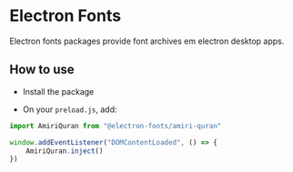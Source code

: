 # Electron Fonts

Electron fonts packages provide font archives em electron desktop apps.

## How to use

* Install the package

* On your `preload.js`, add:

```ts
import AmiriQuran from "@electron-fonts/amiri-quran"

window.addEventListener("DOMContentLoaded", () => {
    AmiriQuran.inject()
})
```